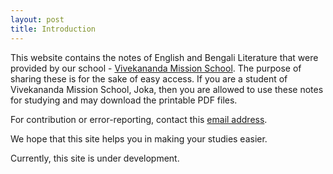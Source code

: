 ```yaml
---
layout: post
title: Introduction
---
```


This website contains the notes of English and Bengali Literature that were provided by our school - [Vivekananda Mission School](http://www.vmskolkata.org/). The purpose of sharing these is for the sake of easy access. If you are a student of Vivekananda Mission School, Joka, then you are allowed to use these notes for studying and may download the printable PDF files.

For contribution or error-reporting, contact this <a href="mailto:isc2017vmsnotes@gmail.com">email address</a>.

We hope that this site helps you in making your studies easier.

Currently, this site is under development.
